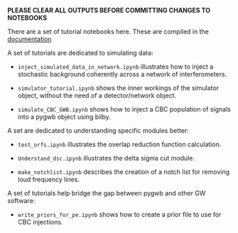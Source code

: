 **PLEASE CLEAR ALL OUTPUTS BEFORE COMMITTING CHANGES TO NOTEBOOKS**

There are a set of tutorial notebooks here. These are compiled in the [documentation ](https://pygwb.docs.ligo.org/pygwb/)

A set of tutorials are dedicated to simulating data:

* `inject_simulated_data_in_network.ipynb` illustrates how to inject a stochastic background coherently across a network of interferometers.

* `simulator_tutorial.ipynb` shows the inner workings of the simulator object, without the need of a detector/network object.

* `simulate_CBC_GWB.ipynb` shows how to inject a CBC population of signals into a pygwb object using bilby.

A set are dedicated to understanding specific modules better:

* `test_orfs.ipynb` illustrates the overlap reduction function calculation.

* `Understand_dsc.ipynb` illustrates the delta sigma cut module.

* `make_notchlist.ipynb` describes the creation of a notch list for removing loud frequency lines.

A set of tutorials help bridge the gap between pygwb and other GW software:

*  `write_priors_for_pe.ipynb` shows how to create a prior file to use for CBC injections. 
